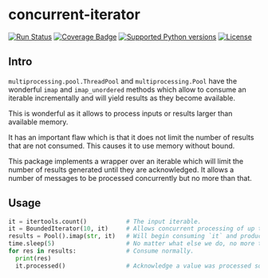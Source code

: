 # concurrent-iterator

[![Run Status](https://api.shippable.com/projects/5a9adb0da4261106000330ef/badge?branch=master)](https://app.shippable.com/github/jruere/bounded-iterator)
[![Coverage Badge](https://api.shippable.com/projects/5a9adb0da4261106000330ef/coverageBadge?branch=master)](https://app.shippable.com/github/jruere/bounded-iterator)
[![Supported Python versions](https://img.shields.io/pypi/pyversions/bounded-iterator.svg)](https://pypi.python.org/pypi/bounded-iterator/)
[![License](https://img.shields.io/pypi/l/bounded-iterator.svg)](https://pypi.python.org/pypi/bounded-iterator/)

## Intro

`multiprocessing.pool.ThreadPool` and `multiprocessing.Pool` have the wonderful
`imap` and `imap_unordered` methods which allow to consume an iterable
incrementally and will yield results as they become available.

This is wonderful as it allows to process inputs or results larger than available
memory.

It has an important flaw which is that it does not limit the number of results
that are not consumed. This causes it to use memory without bound.

This package implements a wrapper over an iterable which will limit the number
of results generated until they are acknowledged. It allows a number of
messages to be processed concurrently but no more than that.

## Usage

```python
it = itertools.count()           # The input iterable.
it = BoundedIterator(10, it)     # Allows concurrent processing of up to 10 values.
results = Pool().imap(str, it)   # Will begin consuming `it` and producing results.
time.sleep(5)                    # No matter what else we do, no more than 10 results will be available.
for res in results:              # Consume normally.
  print(res)
  it.processed()                 # Acknowledge a value was processed so that a new one can be generated.
```
